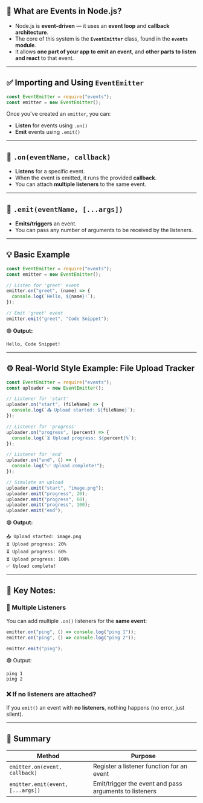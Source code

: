 ## 🎯 What are Events in Node.js?

- Node.js is **event-driven** — it uses an **event loop** and **callback architecture**.
- The core of this system is the **`EventEmitter`** class, found in the **`events` module**.
- It allows **one part of your app to emit an event**, and **other parts to listen and react** to that event.

---

## ✅ Importing and Using `EventEmitter`

```js
const EventEmitter = require("events");
const emitter = new EventEmitter();
```

Once you've created an `emitter`, you can:

- **Listen** for events using `.on()`
- **Emit** events using `.emit()`

---

## 📌 `.on(eventName, callback)`

- **Listens** for a specific event.
- When the event is emitted, it runs the provided **callback**.
- You can attach **multiple listeners** to the same event.

---

## 📌 `.emit(eventName, [...args])`

- **Emits/triggers** an event.
- You can pass any number of arguments to be received by the listeners.

---

## 💡 Basic Example

```js
const EventEmitter = require("events");
const emitter = new EventEmitter();

// Listen for 'greet' event
emitter.on("greet", (name) => {
  console.log(`Hello, ${name}!`);
});

// Emit 'greet' event
emitter.emit("greet", "Code Snippet");
```

🟢 **Output:**

```
Hello, Code Snippet!
```

---

## ⚙️ Real-World Style Example: File Upload Tracker

```js
const EventEmitter = require("events");
const uploader = new EventEmitter();

// Listener for 'start'
uploader.on("start", (fileName) => {
  console.log(`📤 Upload started: ${fileName}`);
});

// Listener for 'progress'
uploader.on("progress", (percent) => {
  console.log(`⏳ Upload progress: ${percent}%`);
});

// Listener for 'end'
uploader.on("end", () => {
  console.log("✅ Upload complete!");
});

// Simulate an upload
uploader.emit("start", "image.png");
uploader.emit("progress", 20);
uploader.emit("progress", 60);
uploader.emit("progress", 100);
uploader.emit("end");
```

🟢 **Output:**

```
📤 Upload started: image.png
⏳ Upload progress: 20%
⏳ Upload progress: 60%
⏳ Upload progress: 100%
✅ Upload complete!
```

---

## 📍 Key Notes:

### 🔁 Multiple Listeners

You can add multiple `.on()` listeners for the **same event**:

```js
emitter.on("ping", () => console.log("ping 1"));
emitter.on("ping", () => console.log("ping 2"));

emitter.emit("ping");
```

🟢 Output:

```
ping 1
ping 2
```

### ❌ If no listeners are attached?

If you `emit()` an event with **no listeners**, nothing happens (no error, just silent).

---

## 🧠 Summary

| Method                           | Purpose                                                |
| -------------------------------- | ------------------------------------------------------ |
| `emitter.on(event, callback)`    | Register a listener function for an event              |
| `emitter.emit(event, [...args])` | Emit/trigger the event and pass arguments to listeners |
